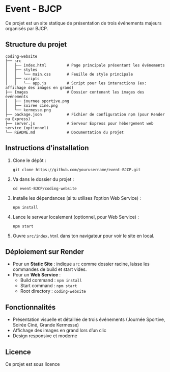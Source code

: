 # Event - BJCP

Ce projet est un site statique de présentation de trois événements majeurs organisés par BJCP.

## Structure du projet

```
coding-website
├── src
│   ├── index.html         # Page principale présentant les événements
│   ├── styles
│   │   └── main.css       # Feuille de style principale
│   ├── scripts
│   │   └── app.js         # Script pour les interactions (ex: affichage des images en grand)
├── Images                 # Dossier contenant les images des événements
│   ├── journee sportive.png
│   ├── soiree cine.png
│   └── kermesse.png
├── package.json           # Fichier de configuration npm (pour Render ou Express)
├── server.js              # Serveur Express pour hébergement web service (optionnel)
└── README.md              # Documentation du projet
```

## Instructions d'installation

1. Clone le dépôt :
   ```
   git clone https://github.com/yourusername/event-BJCP.git
   ```

2. Va dans le dossier du projet :
   ```
   cd event-BJCP/coding-website
   ```

3. Installe les dépendances (si tu utilises l’option Web Service) :
   ```
   npm install
   ```

4. Lance le serveur localement (optionnel, pour Web Service) :
   ```
   npm start
   ```

5. Ouvre `src/index.html` dans ton navigateur pour voir le site en local.

## Déploiement sur Render

- Pour un **Static Site** : indique `src` comme dossier racine, laisse les commandes de build et start vides.
- Pour un **Web Service** :  
  - Build command : `npm install`  
  - Start command : `npm start`  
  - Root directory : `coding-website`

## Fonctionnalités

- Présentation visuelle et détaillée de trois événements (Journée Sportive, Soirée Ciné, Grande Kermesse)
- Affichage des images en grand lors d’un clic
- Design responsive et moderne

## Licence

Ce projet est sous licence